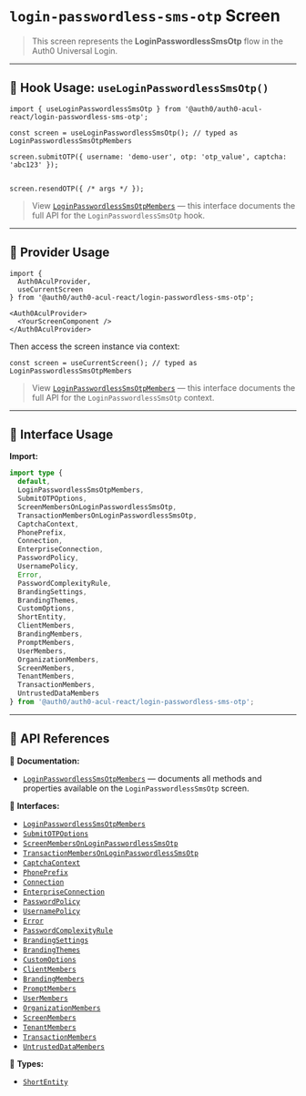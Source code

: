 # `login-passwordless-sms-otp` Screen

> This screen represents the **LoginPasswordlessSmsOtp** flow in the Auth0 Universal Login.

---

## 🔹 Hook Usage: `useLoginPasswordlessSmsOtp()`

```tsx
import { useLoginPasswordlessSmsOtp } from '@auth0/auth0-acul-react/login-passwordless-sms-otp';

const screen = useLoginPasswordlessSmsOtp(); // typed as LoginPasswordlessSmsOtpMembers

screen.submitOTP({ username: 'demo-user', otp: 'otp_value', captcha: 'abc123' });


screen.resendOTP({ /* args */ });
```

> View [`LoginPasswordlessSmsOtpMembers`](https://auth0.github.io/universal-login/interfaces/Classes.LoginPasswordlessSmsOtpMembers.html) — this interface documents the full API for the `LoginPasswordlessSmsOtp` hook.

---

## 🔹 Provider Usage

```tsx
import {
  Auth0AculProvider,
  useCurrentScreen
} from '@auth0/auth0-acul-react/login-passwordless-sms-otp';

<Auth0AculProvider>
  <YourScreenComponent />
</Auth0AculProvider>
```

Then access the screen instance via context:

```tsx
const screen = useCurrentScreen(); // typed as LoginPasswordlessSmsOtpMembers
```

> View [`LoginPasswordlessSmsOtpMembers`](https://auth0.github.io/universal-login/interfaces/Classes.LoginPasswordlessSmsOtpMembers.html) — this interface documents the full API for the `LoginPasswordlessSmsOtp` context.

---

## 🔹 Interface Usage

**Import:**

```ts
import type {
  default,
  LoginPasswordlessSmsOtpMembers,
  SubmitOTPOptions,
  ScreenMembersOnLoginPasswordlessSmsOtp,
  TransactionMembersOnLoginPasswordlessSmsOtp,
  CaptchaContext,
  PhonePrefix,
  Connection,
  EnterpriseConnection,
  PasswordPolicy,
  UsernamePolicy,
  Error,
  PasswordComplexityRule,
  BrandingSettings,
  BrandingThemes,
  CustomOptions,
  ShortEntity,
  ClientMembers,
  BrandingMembers,
  PromptMembers,
  UserMembers,
  OrganizationMembers,
  ScreenMembers,
  TenantMembers,
  TransactionMembers,
  UntrustedDataMembers
} from '@auth0/auth0-acul-react/login-passwordless-sms-otp';
```

---

## 🔸 API References

📝 **Documentation:**  
- [`LoginPasswordlessSmsOtpMembers`](https://auth0.github.io/universal-login/interfaces/Classes.LoginPasswordlessSmsOtpMembers.html) — documents all methods and properties available on the `LoginPasswordlessSmsOtp` screen.

📃 **Interfaces:**
- [`LoginPasswordlessSmsOtpMembers`](https://auth0.github.io/universal-login/interfaces/Classes.LoginPasswordlessSmsOtpMembers.html)
- [`SubmitOTPOptions`](https://auth0.github.io/universal-login/interfaces/Classes.SubmitOTPOptions.html)
- [`ScreenMembersOnLoginPasswordlessSmsOtp`](https://auth0.github.io/universal-login/interfaces/Classes.ScreenMembersOnLoginPasswordlessSmsOtp.html)
- [`TransactionMembersOnLoginPasswordlessSmsOtp`](https://auth0.github.io/universal-login/interfaces/Classes.TransactionMembersOnLoginPasswordlessSmsOtp.html)
- [`CaptchaContext`](https://auth0.github.io/universal-login/interfaces/Classes.CaptchaContext.html)
- [`PhonePrefix`](https://auth0.github.io/universal-login/interfaces/Classes.PhonePrefix.html)
- [`Connection`](https://auth0.github.io/universal-login/interfaces/Classes.Connection.html)
- [`EnterpriseConnection`](https://auth0.github.io/universal-login/interfaces/Classes.EnterpriseConnection.html)
- [`PasswordPolicy`](https://auth0.github.io/universal-login/interfaces/Classes.PasswordPolicy.html)
- [`UsernamePolicy`](https://auth0.github.io/universal-login/interfaces/Classes.UsernamePolicy.html)
- [`Error`](https://auth0.github.io/universal-login/interfaces/Classes.Error.html)
- [`PasswordComplexityRule`](https://auth0.github.io/universal-login/interfaces/Classes.PasswordComplexityRule.html)
- [`BrandingSettings`](https://auth0.github.io/universal-login/interfaces/Classes.BrandingSettings.html)
- [`BrandingThemes`](https://auth0.github.io/universal-login/interfaces/Classes.BrandingThemes.html)
- [`CustomOptions`](https://auth0.github.io/universal-login/interfaces/Classes.CustomOptions.html)
- [`ClientMembers`](https://auth0.github.io/universal-login/interfaces/Classes.ClientMembers.html)
- [`BrandingMembers`](https://auth0.github.io/universal-login/interfaces/Classes.BrandingMembers.html)
- [`PromptMembers`](https://auth0.github.io/universal-login/interfaces/Classes.PromptMembers.html)
- [`UserMembers`](https://auth0.github.io/universal-login/interfaces/Classes.UserMembers.html)
- [`OrganizationMembers`](https://auth0.github.io/universal-login/interfaces/Classes.OrganizationMembers.html)
- [`ScreenMembers`](https://auth0.github.io/universal-login/interfaces/Classes.ScreenMembers.html)
- [`TenantMembers`](https://auth0.github.io/universal-login/interfaces/Classes.TenantMembers.html)
- [`TransactionMembers`](https://auth0.github.io/universal-login/interfaces/Classes.TransactionMembers.html)
- [`UntrustedDataMembers`](https://auth0.github.io/universal-login/interfaces/Classes.UntrustedDataMembers.html)


📃 **Types:**
- [`ShortEntity`](https://auth0.github.io/universal-login/types/Classes.ShortEntity.html)
